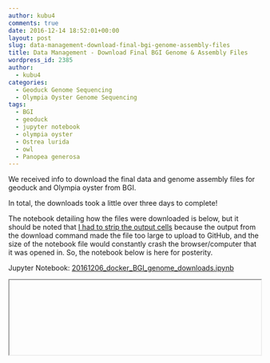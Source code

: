 ```yaml
---
author: kubu4
comments: true
date: 2016-12-14 18:52:01+00:00
layout: post
slug: data-management-download-final-bgi-genome-assembly-files
title: Data Management - Download Final BGI Genome & Assembly Files
wordpress_id: 2385
author:
  - kubu4
categories:
  - Geoduck Genome Sequencing
  - Olympia Oyster Genome Sequencing
tags:
  - BGI
  - geoduck
  - jupyter notebook
  - olympia oyster
  - Ostrea lurida
  - owl
  - Panopea generosa
---
```


We received info to download the final data and genome assembly files for geoduck and Olympia oyster from BGI.

In total, the downloads took a little over three days to complete!

The notebook detailing how the files were downloaded is below, but it should be noted that [I had to strip the output cells](2016/12/14/data-managment-trim-output-cells-from-jupyter-notebook.html) because the output from the download command made the file too large to upload to GitHub, and the size of the notebook file would constantly crash the browser/computer that it was opened in. So, the notebook below is here for posterity.

Jupyter Notebook: [20161206_docker_BGI_genome_downloads.ipynb](httpss://github.com/sr320/LabDocs/blob/master/jupyter_nbs/sam/20161206_docker_BGI_genome_downloads.ipynb)



<iframe src="httpss://render.githubusercontent.com/view/ipynb?commit=7985418a2f3fa9af6b3c11e7a8d4bb2ab0981ded&enc_url=68747470733a2f2f7261772e67697468756275736572636f6e74656e742e636f6d2f73723332302f4c6162446f63732f373938353431386132663366613961663662336331316537613864346262326162303938316465642f6a7570797465725f6e62732f73616d2f32303136313230365f646f636b65725f4247495f67656e6f6d655f646f776e6c6f6164732e6970796e62&nwo=sr320%2FLabDocs&path=jupyter_nbs%2Fsam%2F20161206_docker_BGI_genome_downloads.ipynb&repository_id=13746500#3da85669-b514-4ba7-b887-c211815b117d" width="100%" same_height_as="window" scrolling="yes"></iframe>
